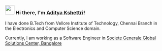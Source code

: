 <!--
**AdityaKshettri/adityakshettri** is a ✨ _special_ ✨ repository because its `README.md` (this file) appears on your GitHub profile.

Here are some ideas to get you started:

- 🔭 I’m currently working on ...
- 🌱 I’m currently learning ...
- 👯 I’m looking to collaborate on ...
- 🤔 I’m looking for help with ...
- 💬 Ask me about ...
- 📫 How to reach me: ...
- 😄 Pronouns: ...
- ⚡ Fun fact: ...
-->

### <img src="https://media.giphy.com/media/hvRJCLFzcasrR4ia7z/giphy.gif" width="30px"> Hi there, I'm [Aditya Kshettri](https://adityakshettri.github.io/)!

I have done B.Tech from Vellore Institute of Technology, Chennai Branch in the Electronics and Computer Science domain.

Currently, I am working as a Software Engineer in [Societe Generale Global Solutions Center, Bangalore](https://www.societegenerale.asia/en/worldwide-details/office/bangalore-global-solution-centre-1/)
